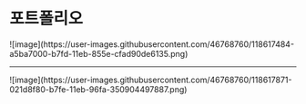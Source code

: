 <h1>포트폴리오</h1>
![image](https://user-images.githubusercontent.com/46768760/118617484-a5ba7000-b7fd-11eb-855e-cfad90de6135.png)
<hr>
![image](https://user-images.githubusercontent.com/46768760/118617871-021d8f80-b7fe-11eb-96fa-350904497887.png)
